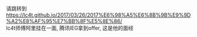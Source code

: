 请跳转到 https://lc4t.github.io/2017/03/26/2017%E6%98%A5%E6%8B%9B%E9%9D%A2%E8%AF%95%E7%BB%8F%E5%8E%86/  
lc4t师傅阿里挂在一面, 腾讯IEG拿到offer, 这是他的面经

